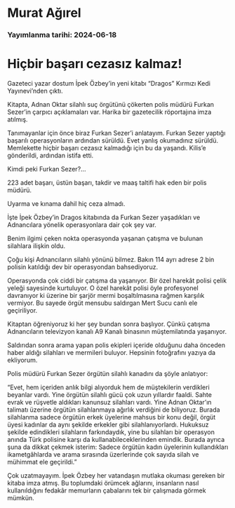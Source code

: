 # Murat Ağırel

### Yayımlanma tarihi: 2024-06-18

# Hiçbir başarı cezasız kalmaz!

Gazeteci yazar dostum İpek Özbey’in yeni kitabı “Dragos” Kırmızı Kedi Yayınevi’nden çıktı.

Kitapta, Adnan Oktar silahlı suç örgütünü çökerten polis müdürü Furkan Sezer’in çarpıcı açıklamaları var. Harika bir gazetecilik röportajına imza atılmış.

Tanımayanlar için önce biraz Furkan Sezer’i anlatayım. Furkan Sezer yaptığı başarılı operasyonların ardından sürüldü. Evet yanlış okumadınız sürüldü. Memlekette hiçbir başarı cezasız kalmadığı için bu da yaşandı. Kilis’e gönderildi, ardından istifa etti.

Kimdi peki Furkan Sezer?...

223 adet başarı, üstün başarı, takdir ve maaş taltifi hak eden bir polis müdürü.

Uyarma ve kınama dahil hiç ceza almadı.

İşte İpek Özbey’in Dragos kitabında da Furkan Sezer yaşadıkları ve Adnancılara yönelik operasyonlara dair çok şey var.

Benim ilgimi çeken nokta operasyonda yaşanan çatışma ve bulunan silahlara ilişkin oldu.

Çoğu kişi Adnancıların silahlı yönünü bilmez. Bakın 114 ayrı adrese 2 bin polisin katıldığı dev bir operasyondan bahsediyoruz.

Operasyonda çok ciddi bir çatışma da yaşanıyor. Bir özel harekât polisi çelik yeleği sayesinde kurtuluyor. O özel harekât polisi öyle profesyonel davranıyor ki üzerine bir şarjör mermi boşaltılmasına rağmen karşılık vermiyor. Bu sayede örgüt mensubu saldırgan Mert Sucu canlı ele geçiriliyor.

Kitaptan öğreniyoruz ki her şey bundan sonra başlıyor. Çünkü çatışma Adnancıların televizyon kanalı A9 Kanalı binasının müştemilatında yaşanıyor.

Saldırıdan sonra arama yapan polis ekipleri içeride olduğunu daha önceden haber aldığı silahları ve mermileri buluyor. Hepsinin fotoğrafını yazıya da ekliyorum.

Polis müdürü Furkan Sezer örgütün silahlı kanadını da şöyle anlatıyor:

“Evet, hem içeriden anlık bilgi alıyorduk hem de müştekilerin verdikleri beyanlar vardı. Yine örgütün silahlı gücü çok uzun yıllardır faaldi. Sahte evrak ve rüşvetle aldıkları kanunsuz silahları vardı. Yine Adnan Oktar’ın talimatı üzerine örgütün silahlanmaya ağırlık verdiğini de biliyoruz. Burada silahlanma sadece örgütün erkek üyelerine mahsus bir konu değil, örgüt üyesi kadınlar da aynı şekilde erkekler gibi silahlanıyorlardı. Hukuksuz şekilde edindikleri silahların farkındaydık, yine bu silahları bir operasyon anında Türk polisine karşı da kullanabileceklerinden emindik. Burada ayrıca şuna da dikkat çekmek isterim: Sadece örgütün kadın üyelerinin kullandıkları ikametgâhlarda ve arama sırasında üzerlerinde çok sayıda silah ve mühimmat ele geçirildi.”

Çok uzatmayayım. İpek Özbey her vatandaşın mutlaka okuması gereken bir kitaba imza atmış. Bu toplumdaki örümcek ağlarını, insanların nasıl kullanıldığını fedakâr memurların çabalarını tek bir çalışmada görmek mümkün.





